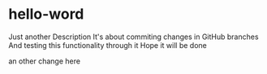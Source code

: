 # hello-word
Just another Description
It's about commiting changes in GitHub branches
And testing this functionality through it
Hope it will be done

an other change here
